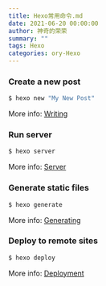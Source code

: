 ```yaml
---
title: Hexo常用命令.md
date: 2021-06-20 00:00:00
author: 神奇的荣荣
summary: ""
tags: Hexo
categories: ory-Hexo
---
```


### Create a new post

``` bash
$ hexo new "My New Post"
```

More info: [Writing](https://hexo.io/docs/writing.html)

<!-- more -->

### Run server

``` bash
$ hexo server
```

More info: [Server](https://hexo.io/docs/server.html)

### Generate static files

``` bash
$ hexo generate
```

More info: [Generating](https://hexo.io/docs/generating.html)

### Deploy to remote sites

``` bash
$ hexo deploy
```

More info: [Deployment](https://hexo.io/docs/one-command-deployment.html)